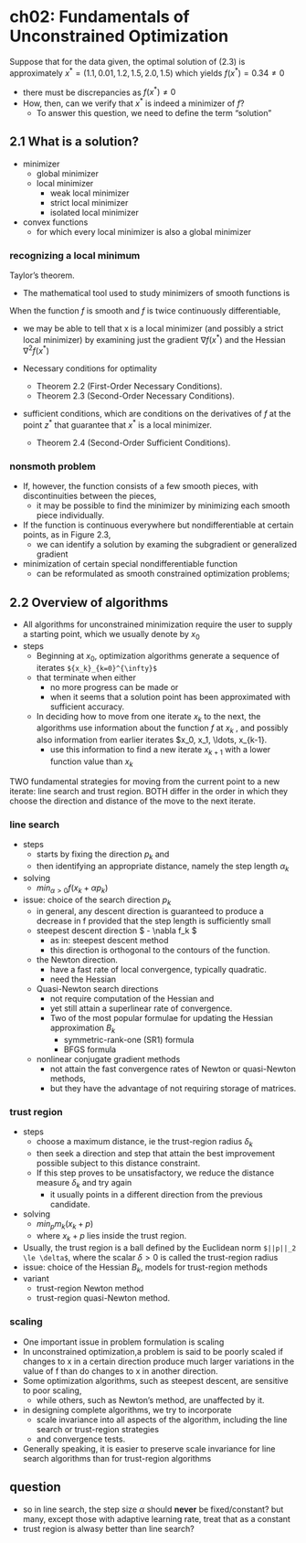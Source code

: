 # ch02: Fundamentals of Unconstrained Optimization

<!-- Nonlinear least-squares problem: a special case of unconstrained optimization
* given measurements $y_1, y_2, \ldots, y_m$ of a signal taken at times $t_1, t_2, \ldots, t_m$
* choose to model it by the function $\phi(t;x)$,
  where $x_i \in \mathbb{R}$, $i = 1, 2, \ldots, 6$ are the parameter of the model
* goal: to make the model values $\phi(t_j;x)$ fit the observed data $y_j$ as closely as possible.
* as an optimization problem,
  * group the parameters $x_i$ into a vector of unknowns $x = (x_1, x_2, \ldots, x_6)^T$
  * define residuals: $r_j(x) = y_j - \phi(t_j;x)$, where $j = 1, 2, \ldots, m$
    * which measure the discrepancy between the model and the observed data
  * solving the opt problem below for an estimate of $x$
    * $min_{x \in \mathbb{R}^6} f(x) = r_1^2 + r_2^2 + \ldots + r_m^2$ ...(2.3)
 -->
Suppose that for the data given, the optimal solution of (2.3) is approximately
$x^* = (1.1, 0.01, 1.2, 1.5, 2.0, 1.5)$ which yields $f (x^{\ast}) = 0.34 \ne 0$
* there must be discrepancies as $f(x^*) \ne 0$
* How, then, can we verify that $x^*$ is indeed a minimizer of $f$?
  * To answer this question, we need to define the term “solution”

## 2.1 What is a solution?
* minimizer
  * global minimizer
  * local minimizer
    * weak local minimizer
    * strict local minimizer
    * isolated local minimizer
* convex functions
  * for which every local minimizer is also a global minimizer

### recognizing a local minimum
Taylor’s theorem.
  * The mathematical tool used to study minimizers of smooth functions is

When the function $f$ is smooth and $f$ is twice continuously differentiable,
* we may be able to tell that x is a local minimizer (and possibly a strict local minimizer) by
  examining just the gradient $\nabla f(x^*)$ and the Hessian $\nabla^2 f(x^*)$

* Necessary conditions for optimality
  * Theorem 2.2 (First-Order Necessary Conditions).
  * Theorem 2.3 (Second-Order Necessary Conditions).

* sufficient conditions,
  which are conditions on the derivatives of $f$ at the point $z^{\ast}$  that
  guarantee that $x^{\ast}$ is a local minimizer.
  * Theorem 2.4 (Second-Order Sufficient Conditions).


### nonsmoth problem
* If, however, the function consists of a few smooth pieces, with discontinuities between the pieces,
  * it may be possible to find the minimizer by minimizing each smooth piece individually.
* If the function is continuous everywhere but nondifferentiable at certain points, as in Figure 2.3,
  * we can identify a solution by examing the subgradient or generalized gradient
* minimization of certain special nondifferentiable function
  * can be reformulated as smooth constrained optimization problems;

## 2.2 Overview of algorithms
* All algorithms for unconstrained minimization require
  the user to supply a starting point, which we usually denote by $x_0$
* steps
  * Beginning at $x_0$, optimization algorithms generate a sequence of iterates `${x_k}_{k=0}^{\infty}$`
  * that terminate when either
    * no more progress can be made or
    * when it seems that a solution point has been approximated with sufficient accuracy.
  * In deciding how to move from one iterate $x_k$ to the next,
    the algorithms use information about the function $f$ at $x_k$ , and
    possibly also information from earlier iterates $x_0, x_1, \ldots, x_{k-1}.
    *  use this information to find a new iterate $x_{k+1}$ with a lower function value than $x_k$

TWO fundamental strategies for moving from the current point to a new iterate:
line search and trust region.
BOTH differ in the order in which they choose the direction and distance of the move to the next iterate.

### line search
* steps
  * starts by fixing the direction $p_k$ and
  * then identifying an appropriate distance, namely the step length $\alpha_k$
* solving
  * $min_{\alpha >0} f(x_k + \alpha p_k)$
* issue: choice of the search direction $p_k$
  * in general, any descent direction is guaranteed to produce a decrease in f
    provided that the step length is sufficiently small
  * steepest descent direction $ - \nabla f_k $
    * as in: steepest descent method
    * this direction is orthogonal to the contours of the function.
  * the Newton direction.
    * have a fast rate of local convergence, typically quadratic.
    * need the Hessian
  * Quasi-Newton search directions
    * not require computation of the Hessian and
    * yet still attain a superlinear rate of convergence.
    * Two of the most popular formulae for updating the Hessian approximation $B_k$
      * symmetric-rank-one (SR1) formula
      * BFGS formula
  * nonlinear conjugate gradient methods
    * not attain the fast convergence rates of Newton or quasi-Newton methods,
    * but they have the advantage of not requiring storage of matrices.

### trust region
* steps
  * choose a maximum distance, ie the trust-region radius $\delta_k$
  * then seek a direction and step that attain the best improvement possible subject to
    this distance constraint.
  * If this step proves to be unsatisfactory, we reduce the distance measure $\delta_k$ and try again
    *  it usually points in a different direction from the previous candidate.
* solving
  * $min_p m_k(x_k + p)$
  * where $x_k + p$ lies inside the trust region.
* Usually, the trust region is a ball defined by the Euclidean norm `$||p||_2 \le \delta$`,
   where the scalar $\delta > 0$ is called the trust-region radius
* issue: choice of the Hessian $B_k$, models for trust-region methods
* variant
  * trust-region Newton method
  * trust-region quasi-Newton method.

### scaling
*  One important issue in problem formulation is scaling
* In unconstrained optimization,a problem is said to be poorly scaled
  if changes to x in a certain direction produce much larger variations in the value of f than
  do changes to x in another direction.
* Some optimization algorithms, such as steepest descent, are sensitive to poor scaling,
  * while others, such as Newton’s method, are unaffected by it.
* in designing complete algorithms, we try to incorporate
  * scale invariance into all aspects of the algorithm, including the line search or trust-region strategies
  * and convergence tests.
* Generally speaking, it is easier to preserve scale invariance for line search algorithms than
  for trust-region algorithms

## question
* so in line search, the step size $\alpha$ should **never** be fixed/constant?
  but many, except those with adaptive learning rate, treat that as a constant
* trust region is alwasy better than line search?
